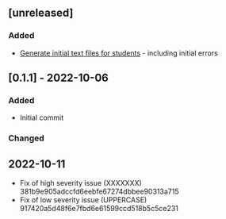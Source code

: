 ## [unreleased]

### Added

- [Generate initial text files for students](https://github.com/davmlaw/assignment_5_adelaide_uni_bioinfo/issues/1) - including initial errors

## [0.1.1] - 2022-10-06

### Added

- Initial commit

### Changed 

## 2022-10-11
- Fix of high severity issue (XXXXXXX) 381b9e905adccfd6eebfe67274dbbee90313a715
- Fix of low severity issue (UPPERCASE) 917420a5d48f6e7fbd6e61599ccd518b5c5ce231
